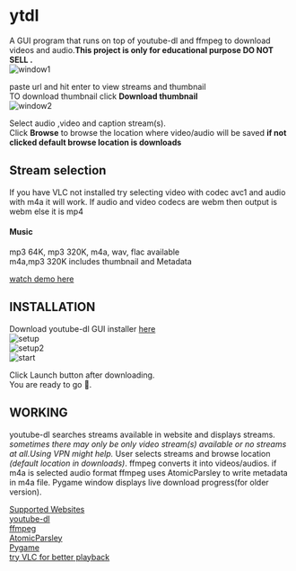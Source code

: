 # ytdl
A GUI program that runs on top of youtube-dl and ffmpeg to download videos and audio.**This project is only for educational purpose DO NOT SELL .**<br />
![window1](https://user-images.githubusercontent.com/55890376/118402205-8816ca80-b686-11eb-8c19-c4a15ec08f77.JPG)


paste url and hit enter to view streams and thumbnail<br />
TO download thumbnail click **Download thumbnail**<br />
![window2](https://user-images.githubusercontent.com/55890376/118402227-a67cc600-b686-11eb-9ea1-d52a33b617ba.JPG)


Select audio ,video and caption stream(s).<br />
Click **Browse** to browse the location where video/audio will be saved **if not clicked default browse location is downloads**<br />

<h2>Stream selection</h2>
If you have VLC not installed try selecting video with codec avc1 and audio with m4a it will work.
If audio and video codecs are webm then output is webm else it is mp4<br />

<h4>Music</h4>
mp3 64K, mp3 320K, m4a, wav, flac available<br />
m4a,mp3 320K includes thumbnail and Metadata<br />

[watch demo here](https://user-images.githubusercontent.com/55890376/114445050-398c9100-9bed-11eb-9b17-aea0be0704d8.mp4)

<h2>INSTALLATION</h2>

Download youtube-dl GUI installer [here](https://github.com/sourabhkv/ytdl/releases)<br />
![setup](https://user-images.githubusercontent.com/55890376/118402262-c57b5800-b686-11eb-9eed-61a32933748b.JPG)<br />
![setup2](https://user-images.githubusercontent.com/55890376/118402273-d3c97400-b686-11eb-8aca-445a2d26cacc.JPG)<br />
![start](https://user-images.githubusercontent.com/55890376/118402353-3884ce80-b687-11eb-91a6-d999a675d288.JPG)<br />


Click Launch button after downloading.<br />
You are ready to go 🤘.<br />

<h2>WORKING</h2>

youtube-dl searches streams available in website and displays streams.
*sometimes there may only be only video stream(s) available or no streams at all.Using VPN might help.*
User selects streams and browse location *(default location in downloads)*.
ffmpeg converts it into videos/audios.
if m4a is selected audio format ffmpeg uses AtomicParsley to write metadata in m4a file.
Pygame window displays live download progress(for older version).<br />


[Supported Websites](http://ytdl-org.github.io/youtube-dl/supportedsites.html)<br />
[youtube-dl](https://github.com/ytdl-org/youtube-dl)<br />
[ffmpeg](https://ffmpeg.org/ffmpeg.html)<br />
[AtomicParsley](http://atomicparsley.sourceforge.net/)<br />
[Pygame](https://www.pygame.org/wiki/about)<br />
[try VLC for better playback](https://www.videolan.org/)<br />
